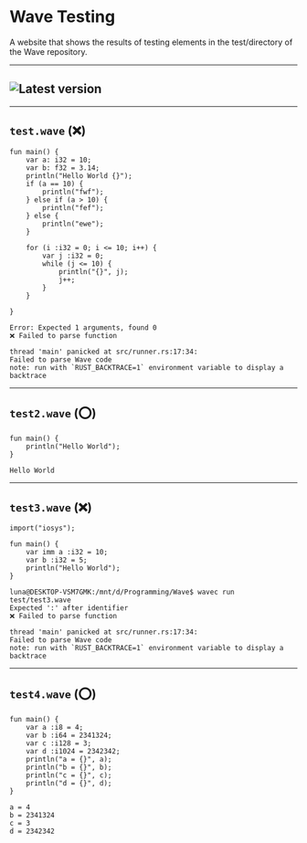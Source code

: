 # Wave Testing

A website that shows the results of testing elements in the test/directory of the Wave repository.

---

## ![Latest version](https://img.shields.io/github/v/release/LunaStev/Wave?style=for-the-badge&include_prereleases)

---

## `test.wave` (❌)


```wave
fun main() {
    var a: i32 = 10;
    var b: f32 = 3.14;
    println("Hello World {}");
    if (a == 10) {
        println("fwf");
    } else if (a > 10) {
        println("fef");
    } else {
        println("ewe");
    }

    for (i :i32 = 0; i <= 10; i++) {
        var j :i32 = 0;
        while (j <= 10) {
            println("{}", j);
            j++;
        }
    }

}
```

```text
Error: Expected 1 arguments, found 0
❌ Failed to parse function

thread 'main' panicked at src/runner.rs:17:34:
Failed to parse Wave code
note: run with `RUST_BACKTRACE=1` environment variable to display a backtrace
```

---

## `test2.wave` (⭕)

```wave
fun main() {
    println("Hello World");
}
```

```text
Hello World
```

---

## `test3.wave` (❌)

```wave
import("iosys");

fun main() {
    var imm a :i32 = 10;
    var b :i32 = 5;
    println("Hello World");
}
```

```text
luna@DESKTOP-VSM7GMK:/mnt/d/Programming/Wave$ wavec run test/test3.wave
Expected ':' after identifier
❌ Failed to parse function

thread 'main' panicked at src/runner.rs:17:34:
Failed to parse Wave code
note: run with `RUST_BACKTRACE=1` environment variable to display a backtrace
```

---

## `test4.wave` (⭕)

```wave
fun main() {
    var a :i8 = 4;
    var b :i64 = 2341324;
    var c :i128 = 3;
    var d :i1024 = 2342342;
    println("a = {}", a);
    println("b = {}", b);
    println("c = {}", c);
    println("d = {}", d);
}
```

```text
a = 4
b = 2341324
c = 3
d = 2342342
```


